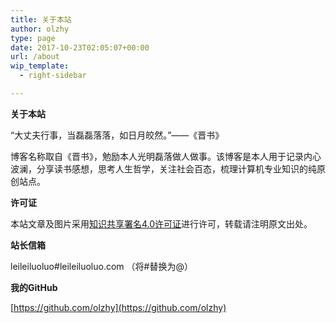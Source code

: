```yaml
---
title: 关于本站
author: olzhy
type: page
date: 2017-10-23T02:05:07+00:00
url: /about
wip_template:
  - right-sidebar

---
```

**关于本站**
  
“大丈夫行事，当磊磊落落，如日月皎然。”——《晋书》
  
博客名称取自《晋书》，勉励本人光明磊落做人做事。该博客是本人用于记录内心波澜，分享读书感想，思考人生哲学，关注社会百态，梳理计算机专业知识的纯原创站点。

**许可证**
  
本站文章及图片采用[知识共享署名4.0许可证](https://creativecommons.org/licences/by/4.0)进行许可，转载请注明原文出处。

**站长信箱**
  
leileiluoluo#leileiluoluo.com （将#替换为@）

**我的GitHub**
  
[https://github.com/olzhy](https://github.com/olzhy)
